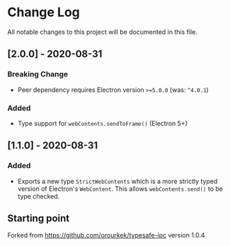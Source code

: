 # Change Log

All notable changes to this project will be documented in this file.

## [2.0.0] - 2020-08-31

### Breaking Change

- Peer dependency requires Electron version `>=5.0.0` (was: `^4.0.1`)

### Added

- Type support for `webContents.sendToFrame()` (Electron 5+)

## [1.1.0] - 2020-08-31

### Added

- Exports a new type `StrictWebContents` which is a more strictly typed version of Electron's `WebContent`. This allows `webContents.send()` to be type checked.

## Starting point

Forked from https://github.com/orourkek/typesafe-ipc version 1.0.4
